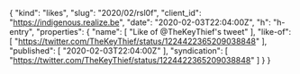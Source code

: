 {
  "kind": "likes",
  "slug": "2020/02/rsl0f",
  "client_id": "https://indigenous.realize.be",
  "date": "2020-02-03T22:04:00Z",
  "h": "h-entry",
  "properties": {
    "name": [
      "Like of @TheKeyThief's tweet"
    ],
    "like-of": [
      "https://twitter.com/TheKeyThief/status/1224422365209038848"
    ],
    "published": [
      "2020-02-03T22:04:00Z"
    ],
    "syndication": [
      "https://twitter.com/TheKeyThief/status/1224422365209038848"
    ]
  }
}
